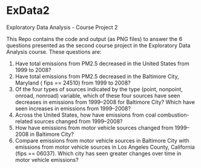 # ExData2
Exploratory Data Analysis - Course Project 2

This Repo contains the code and output (as PNG files) to answer the 6 questions presented as 
the second course project in the Exploratory Data Analysis course. These questions are:

1) Have total emissions from PM2.5 decreased in the United States from 1999 to 2008? 
2) Have total emissions from PM2.5 decreased in the  Baltimore City, Maryland ( fips == 24510) from 1999 to 2008? 
3) Of the four types of sources indicated by the type (point, nonpoint, onroad, nonroad) variable, which of these four sources have seen decreases in emissions from 1999–2008 for Baltimore City? Which have seen increases in emissions from 1999–2008? 
4) Across the United States, how have emissions from coal combustion-related sources changed from 1999–2008? 
5) How have emissions from motor vehicle sources changed from 1999–2008 in Baltimore City? 
6) Compare emissions from motor vehicle sources in Baltimore City with emissions from motor vehicle sources in Los Angeles County, California (fips == 06037). Which city has seen greater changes over time in motor vehicle emissions? 


